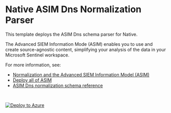 # Native ASIM Dns Normalization Parser

This template deploys the ASIM Dns schema parser for Native.

The Advanced SIEM Information Mode (ASIM) enables you to use and create source-agnostic content, simplifying your analysis of the data in your Microsoft Sentinel workspace.

For more information, see:

- [Normalization and the Advanced SIEM Information Model (ASIM)](https://aka.ms/AboutASIM)
- [Deploy all of ASIM](https://aka.ms/DeployASIM)
- [ASIM Dns normalization schema reference](https://aka.ms/ASimDnsDoc)

<br>
 

[![Deploy to Azure](https://aka.ms/deploytoazurebutton)](https://portal.azure.com/#create/Microsoft.Template/uri/https%3A%2F%2Fraw.githubusercontent.com%2FAzure%2FAzure-Sentinel%2Fdev%2FNorm%2FDnsFixes_deployment%2FParsers%2FASimDns%2FARM%2FvimDnsNative%2FvimDnsNative.json)
